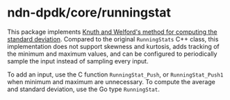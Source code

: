# ndn-dpdk/core/runningstat

This package implements [Knuth and Welford's method for computing the standard deviation](https://www.johndcook.com/blog/skewness_kurtosis/).
Compared to the original `RunningStats` C++ class, this implementation does not support skewness and kurtosis, adds tracking of the minimum and maximum values, and can be configured to periodically sample the input instead of sampling every input.

To add an input, use the C function `RunningStat_Push`, or `RunningStat_Push1` when minimum and maximum are unnecessary.
To compute the average and standard deviation, use the Go type `RunningStat`.
